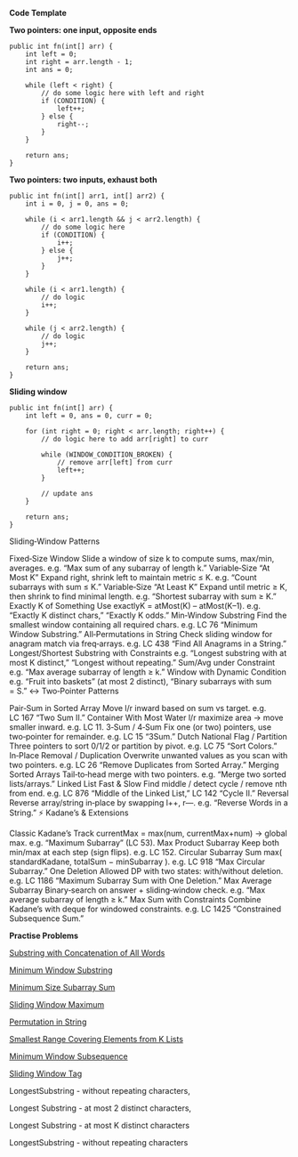**Code Template**

**Two pointers: one input, opposite ends**

```
public int fn(int[] arr) {
    int left = 0;
    int right = arr.length - 1;
    int ans = 0;

    while (left < right) {
        // do some logic here with left and right
        if (CONDITION) {
            left++;
        } else {
            right--;
        }
    }

    return ans;
}
```

**Two pointers: two inputs, exhaust both**
```
public int fn(int[] arr1, int[] arr2) {
    int i = 0, j = 0, ans = 0;

    while (i < arr1.length && j < arr2.length) {
        // do some logic here
        if (CONDITION) {
            i++;
        } else {
            j++;
        }
    }

    while (i < arr1.length) {
        // do logic
        i++;
    }

    while (j < arr2.length) {
        // do logic
        j++;
    }

    return ans;
}
```

**Sliding window**
```
public int fn(int[] arr) {
    int left = 0, ans = 0, curr = 0;

    for (int right = 0; right < arr.length; right++) {
        // do logic here to add arr[right] to curr

        while (WINDOW_CONDITION_BROKEN) {
            // remove arr[left] from curr
            left++;
        }

        // update ans
    }

    return ans;
}
```


Sliding‑Window Patterns

Fixed‑Size Window
Slide a window of size k to compute sums, max/min, averages.
e.g. “Max sum of any subarray of length k.”
Variable‑Size “At Most K”
Expand right, shrink left to maintain metric ≤ K.
e.g. “Count subarrays with sum ≤ K.”
Variable‑Size “At Least K”
Expand until metric ≥ K, then shrink to find minimal length.
e.g. “Shortest subarray with sum ≥ K.”
Exactly K of Something
Use exactlyK = atMost(K) – atMost(K–1).
e.g. “Exactly K distinct chars,” “Exactly K odds.”
Min‑Window Substring
Find the smallest window containing all required chars.
e.g. LC 76 “Minimum Window Substring.”
All‑Permutations in String
Check sliding window for anagram match via freq‑arrays.
e.g. LC 438 “Find All Anagrams in a String.”
Longest/Shortest Substring with Constraints
e.g. “Longest substring with at most K distinct,” “Longest without repeating.”
Sum/Avg under Constraint
e.g. “Max average subarray of length ≥ k.”
Window with Dynamic Condition
e.g. “Fruit into baskets” (at most 2 distinct), “Binary subarrays with sum = S.”
↔️ Two‑Pointer Patterns

Pair‑Sum in Sorted Array
Move l/r inward based on sum vs target.
e.g. LC 167 “Two Sum II.”
Container With Most Water
l/r maximize area → move smaller inward.
e.g. LC 11.
3‑Sum / 4‑Sum
Fix one (or two) pointers, use two‑pointer for remainder.
e.g. LC 15 “3Sum.”
Dutch National Flag / Partition
Three pointers to sort 0/1/2 or partition by pivot.
e.g. LC 75 “Sort Colors.”
In‑Place Removal / Duplication
Overwrite unwanted values as you scan with two pointers.
e.g. LC 26 “Remove Duplicates from Sorted Array.”
Merging Sorted Arrays
Tail‑to‑head merge with two pointers.
e.g. “Merge two sorted lists/arrays.”
Linked List Fast & Slow
Find middle / detect cycle / remove nth from end.
e.g. LC 876 “Middle of the Linked List,” LC 142 “Cycle II.”
Reversal
Reverse array/string in‑place by swapping l++, r––.
e.g. “Reverse Words in a String.”
⚡ Kadane’s & Extensions

Classic Kadane’s
Track currentMax = max(num, currentMax+num) → global max.
e.g. “Maximum Subarray” (LC 53).
Max Product Subarray
Keep both min/max at each step (sign flips).
e.g. LC 152.
Circular Subarray Sum
max( standardKadane, totalSum − minSubarray ).
e.g. LC 918 “Max Circular Subarray.”
One Deletion Allowed
DP with two states: with/without deletion.
e.g. LC 1186 “Maximum Subarray Sum with One Deletion.”
Max Average Subarray
Binary‑search on answer + sliding‑window check.
e.g. “Max average subarray of length ≥ k.”
Max Sum with Constraints
Combine Kadane’s with deque for windowed constraints.
e.g. LC 1425 “Constrained Subsequence Sum.”




**Practise Problems**

[Substring with Concatenation of All Words](https://leetcode.com/problems/substring-with-concatenation-of-all-words/description/)

[Minimum Window Substring](https://leetcode.com/problems/minimum-window-substring/description/)

[Minimum Size Subarray Sum](https://leetcode.com/problems/minimum-size-subarray-sum/description/)

[Sliding Window Maximum](https://leetcode.com/problems/sliding-window-maximum/description/)

[Permutation in String](https://leetcode.com/problems/permutation-in-string/description/)

[Smallest Range Covering Elements from K Lists](https://leetcode.com/problems/smallest-range-covering-elements-from-k-lists/description/)

[Minimum Window Subsequence](https://leetcode.com/problems/minimum-window-subsequence/description/)

[Sliding Window Tag](https://leetcode.com/tag/sliding-window/)



LongestSubstring - without repeating characters,

Longest Substring - at most 2 distinct characters,

Longest Substring - at most K distinct characters

LongestSubstring - without repeating characters



